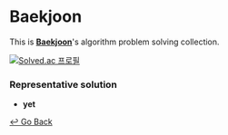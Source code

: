 # Baekjoon

This is **[Baekjoon](https://www.acmicpc.net/)**'s algorithm problem solving collection.

[![Solved.ac 프로필](http://mazassumnida.wtf/api/v2/generate_badge?boj=leesese&cache=c)](https://solved.ac/leesese)



### Representative solution

- **yet**



[↩️ Go Back](https://github.com/lisy0123/Study)
